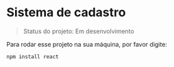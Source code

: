 <h1>Sistema de cadastro</h1>

>Status do projeto: Em desenvolvimento 

Para rodar esse projeto na sua máquina, por favor digite:

```
npm install react 
